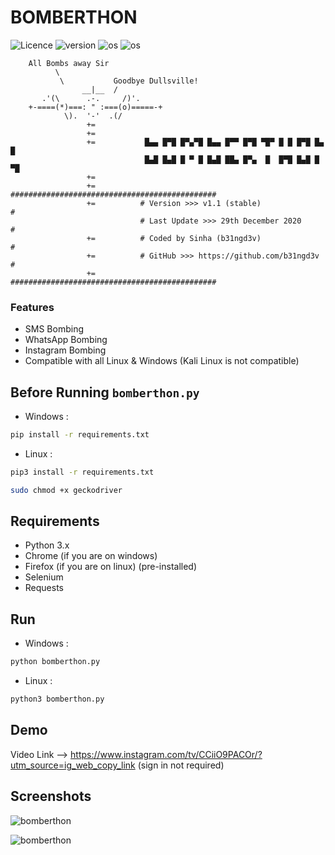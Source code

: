 # BOMBERTHON

![Licence](https://img.shields.io/github/license/el-pr0f3ss0r/bomberthon)
![version](https://img.shields.io/static/v1?label=version&message=v1.1-stable&color=brightgreen)
![os](https://img.shields.io/static/v1?label=os%20support&message=linux&color=blue)
![os](https://img.shields.io/static/v1?label=os%20support&message=windows&color=blue)


```
    All Bombs away Sir
          \
           \           Goodbye Dullsville!
                __|__  /
       .'(\      .-.     /)'.
    +-====(*)===: " :===(o)=====-+
            \).  '-'  .(/                            
                 +=
                 +=
                 +=           █▄▄ █▀█ █▀▄▀█ █▄▄ █▀▀ █▀█ ▀█▀ █ █ █▀█ █▄ █
                              █▄█ █▄█ █ ▀ █ █▄█ ██▄ █▀▄  █  █▀█ █▄█ █ ▀█
                 += 
                 +=          ##############################################
                 +=          # Version >>> v1.1 (stable)                  #
                             # Last Update >>> 29th December 2020         #
                 +=          # Coded by Sinha (b31ngd3v)                  #
                 +=          # GitHub >>> https://github.com/b31ngd3v     #
                 +=          ##############################################
```

### Features

- SMS Bombing
- WhatsApp Bombing
- Instagram Bombing
- Compatible with all Linux & Windows (Kali Linux is not compatible)

## Before Running `bomberthon.py`


* Windows :

```bash
pip install -r requirements.txt

```
* Linux :

```bash
pip3 install -r requirements.txt
```
```bash
sudo chmod +x geckodriver
```

## Requirements

*  Python 3.x
* Chrome (if you are on windows)
* Firefox (if you are on linux) (pre-installed)
* Selenium
* Requests


## Run

* Windows :

```bash
python bomberthon.py
```
* Linux :

```bash
python3 bomberthon.py
```

## Demo

Video Link --> https://www.instagram.com/tv/CCiiO9PACOr/?utm_source=ig_web_copy_link (sign in not required)


## Screenshots

<a><img src="https://github.com/el-pr0f3ss0r/bomberthon/blob/master/screenshots/image.png?raw=true" alt="bomberthon"/></a>

<a><img src="https://github.com/el-pr0f3ss0r/bomberthon/blob/master/screenshots/Screenshot%20at%202020-12-29%2013-38-45.png?raw=true" alt="bomberthon"/></a>
